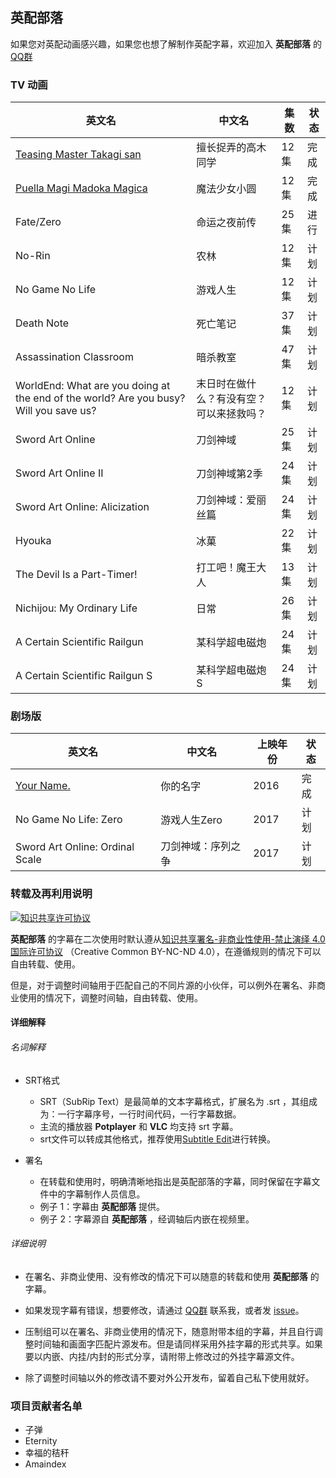 ## **英配部落**

如果您对英配动画感兴趣，如果您也想了解制作英配字幕，欢迎加入 **英配部落** 的 [QQ群](https://jq.qq.com/?_wv=1027&k=5kCsfB9)

### **TV 动画**

| 英文名                                                                                                        | 中文名                                   | 集数 | 状态 |
| ------------------------------------------------------------------------------------------------------------- | ---------------------------------------- | ---- | ---- |
| [Teasing Master Takagi san](https://github.com/Tridagger/EDATRIBE-SUBS/tree/master/Teasing_Master_Takagi-san) | 擅长捉弄的高木同学                       | 12集 | 完成 |
| [Puella Magi Madoka Magica](https://github.com/Tridagger/EDATRIBE-SUBS/tree/master/Puella_Magi_Madoka_Magica) | 魔法少女小圆                             | 12集 | 完成 |
| Fate/Zero                                                                                                     | 命运之夜前传                             | 25集 | 进行 |
| No-Rin                                                                                                        | 农林                                     | 12集 | 计划 |
| No Game No Life                                                                                               | 游戏人生                                 | 12集 | 计划 |
| Death Note                                                                                                    | 死亡笔记                                 | 37集 | 计划 |
| Assassination Classroom                                                                                       | 暗杀教室                                 | 47集 | 计划 |
| WorldEnd: What are you doing at the end of the world? Are you busy? Will you save us?                         | 末日时在做什么？有没有空？可以来拯救吗？ | 12集 | 计划 |
| Sword Art Online                                                                                              | 刀剑神域                                 | 25集 | 计划 |
| Sword Art Online II                                                                                           | 刀剑神域第2季                            | 24集 | 计划 |
| Sword Art Online: Alicization                                                                                 | 刀剑神域：爱丽丝篇                       | 24集 | 计划 |
| Hyouka                                                                                                        | 冰菓                                     | 22集 | 计划 |
| The Devil Is a Part-Timer!                                                                                    | 打工吧！魔王大人                         | 13集 | 计划 |
| Nichijou: My Ordinary Life                                                                                    | 日常                                     | 26集 | 计划 |
| A Certain Scientific Railgun                                                                                  | 某科学超电磁炮                           | 24集 | 计划 |
| A Certain Scientific Railgun S                                                                                                              |           某科学超电磁炮S                               |  24集    |  计划    |

### **剧场版**
| 英文名                                                                         | 中文名       | 上映年份 | 状态 |
| ------------------------------------------------------------------------------ | ------------ | -------- | ---- |
| [Your Name.](https://github.com/Tridagger/EDATRIBE-SUBS/tree/master/Your_Name) | 你的名字     | 2016     | 完成 |
| No Game No Life: Zero      | 游戏人生Zero | 2017     | 计划 |
| Sword Art Online: Ordinal Scale                                                                               |  刀剑神域：序列之争       |   2017    |   计划   |


### 转载及再利用说明

<a rel="license" href="http://creativecommons.org/licenses/by-nc-nd/4.0/"><img alt="知识共享许可协议" style="border-width:0" src="https://i.creativecommons.org/l/by-nc-nd/4.0/88x31.png" /></a>

**英配部落** 的字幕在二次使用时默认遵从<a rel="license" href="http://creativecommons.org/licenses/by-nc-nd/4.0/">知识共享署名-非商业性使用-禁止演绎 4.0 国际许可协议</a> （Creative Common BY-NC-ND 4.0），在遵循规则的情况下可以自由转载、使用。

但是，对于调整时间轴用于匹配自己的不同片源的小伙伴，可以例外在署名、非商业使用的情况下，调整时间轴，自由转载、使用。



#### 详细解释

###### 名词解释

- SRT格式
  - SRT（SubRip Text）是最简单的文本字幕格式，扩展名为 .srt ，其组成为：一行字幕序号，一行时间代码，一行字幕数据。
  - 主流的播放器 **Potplayer** 和 **VLC** 均支持 srt 字幕。
  - srt文件可以转成其他格式，推荐使用[Subtitle Edit](https://github.com/SubtitleEdit/subtitleedit)进行转换。

- 署名

  - 在转载和使用时，明确清晰地指出是英配部落的字幕，同时保留在字幕文件中的字幕制作人员信息。
  - 例子 1：字幕由 **英配部落** 提供。
  - 例子 2：字幕源自 **英配部落** ，经调轴后内嵌在视频里。




###### 详细说明

- 在署名、非商业使用、没有修改的情况下可以随意的转载和使用 **英配部落** 的字幕。

- 如果发现字幕有错误，想要修改，请通过 [QQ群](https://jq.qq.com/?_wv=1027&k=5kCsfB9) 联系我，或者发 [issue](https://github.com/Tridagger/EDATRIBE-SUBS/issues)。


- 压制组可以在署名、非商业使用的情况下，随意附带本组的字幕，并且自行调整时间轴和画面字匹配片源发布。但是请同样采用外挂字幕的形式共享。如果要以内嵌、内挂/内封的形式分享，请附带上修改过的外挂字幕源文件。


- 除了调整时间轴以外的修改请不要对外公开发布，留着自己私下使用就好。

### 项目贡献者名单
 - 子弹
 - Eternity
 - 幸福的秸秆
 - Amaindex
